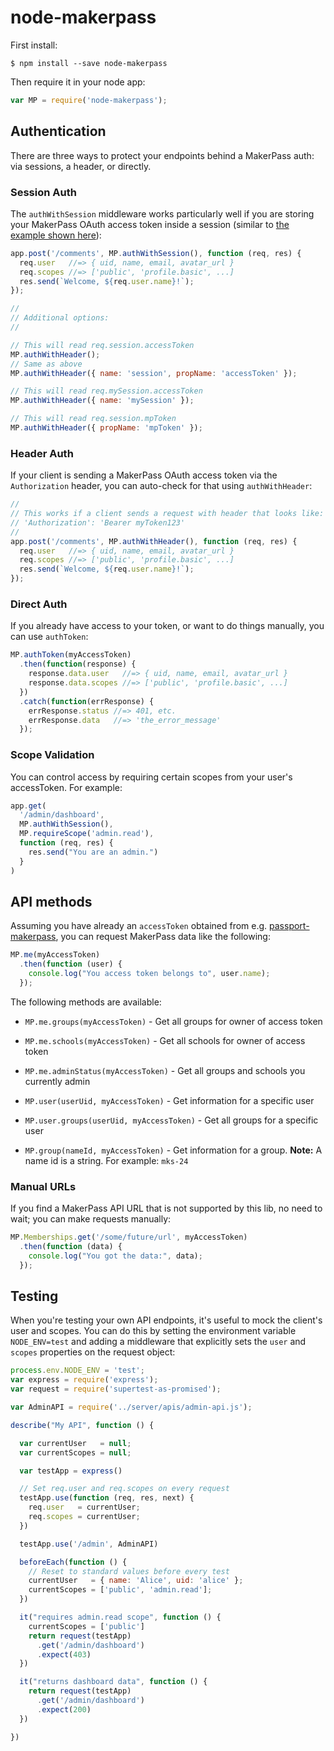 # node-makerpass

First install:

    $ npm install --save node-makerpass

Then require it in your node app:

```js
var MP = require('node-makerpass');
```

## Authentication

There are three ways to protect your endpoints behind a MakerPass auth: via sessions, a header, or directly.

### Session Auth

The `authWithSession` middleware works particularly well if you are storing your MakerPass OAuth access token inside a session (similar to [the example shown here](https://github.com/makerpass/passport-makerpass#setup-with-express)):

```js
app.post('/comments', MP.authWithSession(), function (req, res) {
  req.user   //=> { uid, name, email, avatar_url }
  req.scopes //=> ['public', 'profile.basic', ...]
  res.send(`Welcome, ${req.user.name}!`);
});

//
// Additional options:
//

// This will read req.session.accessToken
MP.authWithHeader();
// Same as above
MP.authWithHeader({ name: 'session', propName: 'accessToken' });

// This will read req.mySession.accessToken
MP.authWithHeader({ name: 'mySession' });

// This will read req.session.mpToken
MP.authWithHeader({ propName: 'mpToken' });
```

### Header Auth

If your client is sending a MakerPass OAuth access token via the `Authorization` header, you can auto-check for that using `authWithHeader`:

```js
//
// This works if a client sends a request with header that looks like:
// 'Authorization': 'Bearer myToken123'
//
app.post('/comments', MP.authWithHeader(), function (req, res) {
  req.user   //=> { uid, name, email, avatar_url }
  req.scopes //=> ['public', 'profile.basic', ...]
  res.send(`Welcome, ${req.user.name}!`);
});
```

### Direct Auth

If you already have access to your token, or want to do things manually, you can use `authToken`:

```js
MP.authToken(myAccessToken)
  .then(function(response) {
    response.data.user   //=> { uid, name, email, avatar_url }
    response.data.scopes //=> ['public', 'profile.basic', ...]
  })
  .catch(function(errResponse) {
    errResponse.status //=> 401, etc.
    errResponse.data   //=> 'the_error_message'
  });
```

### Scope Validation

You can control access by requiring certain scopes from your user's accessToken. For example:

```js
app.get(
  '/admin/dashboard',
  MP.authWithSession(),
  MP.requireScope('admin.read'),
  function (req, res) {
    res.send("You are an admin.")
  }
)
```

## API methods

Assuming you have already an `accessToken` obtained from e.g. [passport-makerpass](https://github.com/makerpass/passport-makerpass), you can request MakerPass data like the following:

```js
MP.me(myAccessToken)
  .then(function (user) {
    console.log("You access token belongs to", user.name);
  });
```

The following methods are available:

- `MP.me.groups(myAccessToken)` - Get all groups for owner of access token

- `MP.me.schools(myAccessToken)` - Get all schools for owner of access token

- `MP.me.adminStatus(myAccessToken)` - Get all groups and schools you currently admin

- `MP.user(userUid, myAccessToken)` - Get information for a specific user

- `MP.user.groups(userUid, myAccessToken)` - Get all groups for a specific user

- `MP.group(nameId, myAccessToken)` - Get information for a group. **Note:** A name id is a string. For example: `mks-24`

### Manual URLs

If you find a MakerPass API URL that is not supported by this lib, no need to wait; you can make requests manually:

```js
MP.Memberships.get('/some/future/url', myAccessToken)
  .then(function (data) {
    console.log("You got the data:", data);
  });
```

## Testing

When you're testing your own API endpoints, it's useful to mock the client's user and scopes. You can do this by setting the environment variable `NODE_ENV=test` and adding a middleware that explicitly sets the `user` and `scopes` properties on the request object:

```js
process.env.NODE_ENV = 'test';
var express = require('express');
var request = require('supertest-as-promised');

var AdminAPI = require('../server/apis/admin-api.js');

describe("My API", function () {

  var currentUser   = null;
  var currentScopes = null;

  var testApp = express()

  // Set req.user and req.scopes on every request
  testApp.use(function (req, res, next) {
    req.user   = currentUser;
    req.scopes = currentUser;
  })

  testApp.use('/admin', AdminAPI)

  beforeEach(function () {
    // Reset to standard values before every test
    currentUser   = { name: 'Alice', uid: 'alice' };
    currentScopes = ['public', 'admin.read'];
  })

  it("requires admin.read scope", function () {
    currentScopes = ['public']
    return request(testApp)
      .get('/admin/dashboard')
      .expect(403)
  })

  it("returns dashboard data", function () {
    return request(testApp)
      .get('/admin/dashboard')
      .expect(200)
  })

})
```

